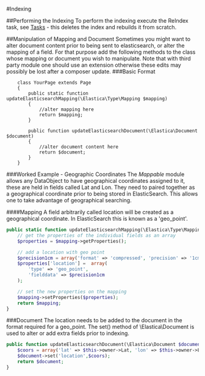 #Indexing

##Performing the Indexing
To perform the indexing execute the ReIndex task, see [Tasks](./Tasks.md) - this deletes the index
and rebuilds it from scratch.

##Manipulation of Mapping and Document
Sometimes you might want to alter document content prior to being sent to elasticsearch,
or alter the mapping of a field.  For that purpose add the following methods to the class whose 
mapping or document you wish to manipulate.  Note that with third party module one should use an
extension otherwise these edits may possibly be lost after a composer update.
###Basic Format

```
	class YourPage extends Page
	{
		public static function updateElasticsearchMapping(\Elastica\Type\Mapping $mapping)
		{
			//alter mapping here
			return $mapping;
		}

		public function updateElasticsearchDocument(\Elastica\Document $document)
		{
			//alter document content here
			return $document;
		}
	}
```

###Worked Example - Geographic Coordinates
The _Mappable_ module allows any DataObject to have geographical coordinates assigned to it, these
are held in fields called Lat and Lon.  They need to paired together as a geographical coordinate
prior to being stored in ElasticSearch.  This allows one to take advantage of geographical searching.

####Mapping
A field arbitrarily called location will be created as a geographical coordinate.  In ElasticSearch this
is known as a 'geo_point'.

```php
public static function updateElasticsearchMapping(\Elastica\Type\Mapping $mapping) {
	// get the properties of the individual fields as an array
	$properties = $mapping->getProperties();

	// add a location with geo point
	$precision1cm = array('format' => 'compressed', 'precision' => '1cm');
	$properties['location'] =  array(
		'type' => 'geo_point',
		'fielddata' => $precision1cm
	);

	// set the new properties on the mapping
	$mapping->setProperties($properties);
    return $mapping;
}
```
###Document
The location needs to be added to the document in the format required for a geo_point.  The set()
method of \Elastica\Document is used to alter or add extra fields prior to indexing.
```php
public function updateElasticsearchDocument(\Elastica\Document $document) {
	$coors = array('lat' => $this->owner->Lat, 'lon' => $this->owner->Lon);
	$document->set('location',$coors);
    return $document;
}
```

